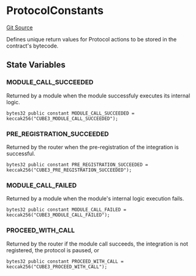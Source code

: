 # ProtocolConstants
[Git Source](https://github.com/cube-web3/protocol-core-solidity/blob/c68d80b0bdd3201abf24d2487e2b487b223a629b/src/common/ProtocolConstants.sol)

Defines unique return values for Protocol actions to be stored in the contract's bytecode.


## State Variables
### MODULE_CALL_SUCCEEDED
Returned by a module when the module successfuly executes its internal logic.


```solidity
bytes32 public constant MODULE_CALL_SUCCEEDED = keccak256("CUBE3_MODULE_CALL_SUCCEEDED");
```


### PRE_REGISTRATION_SUCCEEDED
Returned by the router when the pre-registration of the integration is successful.


```solidity
bytes32 public constant PRE_REGISTRATION_SUCCEEDED = keccak256("CUBE3_PRE_REGISTRATION_SUCCEEDED");
```


### MODULE_CALL_FAILED
Returned by a module when the module's internal logic execution fails.


```solidity
bytes32 public constant MODULE_CALL_FAILED = keccak256("CUBE3_MODULE_CALL_FAILED");
```


### PROCEED_WITH_CALL
Returned by the router if the module call succeeds, the integration is not registered, the protocol is
paused, or


```solidity
bytes32 public constant PROCEED_WITH_CALL = keccak256("CUBE3_PROCEED_WITH_CALL");
```


